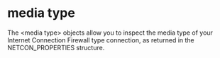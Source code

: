 # media type

The &lt;media type&gt; objects allow you to inspect the media type of your Internet Connection Firewall type connection, as returned in the NETCON_PROPERTIES structure.
